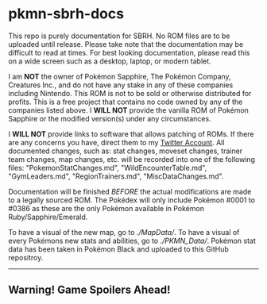 # pkmn-sbrh-docs
This repo is purely documentation for SBRH. No ROM files are to be uploaded until release. Please take note that the documentation may be difficult to read at times. For best looking documentation, please read this on a wide screen such as a desktop, laptop, or modern tablet.

I am **NOT** the owner of Pokémon Sapphire, The Pokémon Company, Creatures Inc., and do not have any stake in any of these companies including Nintendo. This ROM is not to be sold or otherwise distributed for profits. This is a free project that contains no code owned by any of the companies listed above. I **WILL NOT** provide the vanilla ROM of Pokémon Sapphire or the modified version(s) under any circumstances.

I **WILL NOT** provide links to software that allows patching of ROMs. If there are any concerns you have, direct them to my [Twitter Account](https://twitter.com/saph_spl). All documented changes, such as: stat changes, moveset changes, trainer team changes, map changes, etc. will be recorded into one of the following files: "PokemonStatChanges.md", "WildEncounterTable.md", "GymLeaders.md", "RegionTrainers.md", "MiscDataChanges.md".

Documentation will be finished *BEFORE* the actual modifications are made to a legally sourced ROM. The Pokédex will only include Pokémon #0001 to #0386 as these are the only Pokémon available in Pokémon Ruby/Sapphire/Emerald.

To have a visual of the new map, go to *./MapData/*. To have a visual of every Pokémons new stats and abilities, go to *./PKMN_Data/*. Pokémon stat data has been taken in Pokémon Black and uploaded to this GitHub repositroy.

-----

## Warning! Game Spoilers Ahead!

